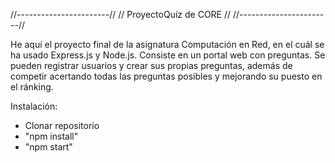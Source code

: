  //-----------------------//
 //  ProyectoQuiz de CORE //
//-----------------------//

He aquí el proyecto final de la asignatura Computación en Red, en el cuál se ha usado Express.js y Node.js.
Consiste en un portal web con preguntas. Se pueden registrar usuarios y crear sus propias preguntas, además
de competir acertando todas las preguntas posibles y mejorando su puesto en el ránking.

Instalación:

- Clonar repositorio
- "npm install"
- "npm start"
